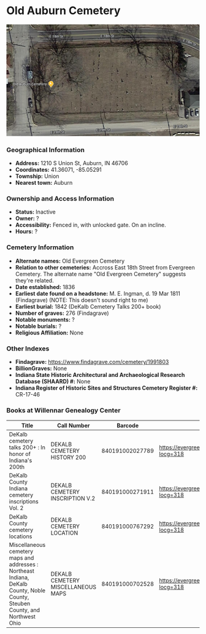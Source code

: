 # Old Auburn Cemetery

![Old Auburn Cemetery on Google Earth](https://github.com/FyoAtEPL/DeKalbCemeteries/blob/main/images/mapImages/OldAuburnEarth.png "Old Auburn Cemetery on Google Earth")

### Geographical Information
- **Address:** 1210 S Union St, Auburn, IN 46706
- **Coordinates:** 41.36071, -85.05291
- **Township:** Union
- **Nearest town:** Auburn

### Ownership and Access Information
- **Status:** Inactive
- **Owner:** ?
- **Accessibility:** Fenced in, with unlocked gate. On an incline.
- **Hours:** ?

### Cemetery Information
- **Alternate names:** Old Evergreen Cemetery
- **Relation to other cemeteries:** Accross East 18th Street from Evergreen Cemetery. The alternate name "Old Evergreen Cemetery" suggests they're related.
- **Date established:** 1836
- **Earliest date found on a headstone:** M. E. Ingman, d. 19 Mar 1811 (Findagrave) (NOTE: This doesn't sound right to me)
- **Earliest burial:** 1842 (DeKalb Cemetery Talks 200+ book)
- **Number of graves:** 276 (Findagrave)
- **Notable monuments:** ?
- **Notable burials:** ?
- **Religious Affiliation:** None

### Other Indexes
- **Findagrave:** https://www.findagrave.com/cemetery/1991803
- **BillionGraves:** None
- **Indiana State Historic Architectural and Archaeological Research Database (SHAARD) #:** None
- **Indiana Register of Historic Sites and Structures Cemetery Register #:** CR-17-46

### Books at Willennar Genealogy Center

| Title | Call Number | Barcode | Evergreen Record |
| ------------ | ------------ | ------------ | ------------ |
| DeKalb cemetery talks 200+ : In honor of Indiana's 200th | DEKALB CEMETERY HISTORY 200 | 840191002027789 | https://evergreen.lib.in.us/eg/opac/record/20859537?locg=318 |
| DeKalb County Indiana cemetery inscriptions Vol. 2 | DEKALB CEMETERY INSCRIPTION V.2 | 840191000271911 | https://evergreen.lib.in.us/eg/opac/record/20670316?locg=318 |
| DeKalb County cemetery locations | DEKALB CEMETERY LOCATION | 840191000767292 | https://evergreen.lib.in.us/eg/opac/record/20670319?locg=318 |
| Miscellaneous cemetery maps and addresses : Northeast Indiana, DeKalb County, Noble County, Steuben County, and Northwest Ohio | DEKALB CEMETERY MISCELLANEOUS MAPS | 840191000702528 | https://evergreen.lib.in.us/eg/opac/record/20673421?locg=318 |
